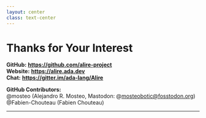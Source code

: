 ```yaml
---
layout: center
class: text-center
---
```


# Thanks for Your Interest

<div class="space-y-4 mt-8">

**GitHub:** **https://github.com/alire-project**  
**Website:** **https://alire.ada.dev**  
**Chat:** **https://gitter.im/ada-lang/Alire**

<div class="mt-8">

**GitHub Contributors:**  
@mosteo (Alejandro R. Mosteo, Mastodon: @mosteobotic@fosstodon.org)  
@Fabien-Chouteau (Fabien Chouteau)

</div>

</div>

---